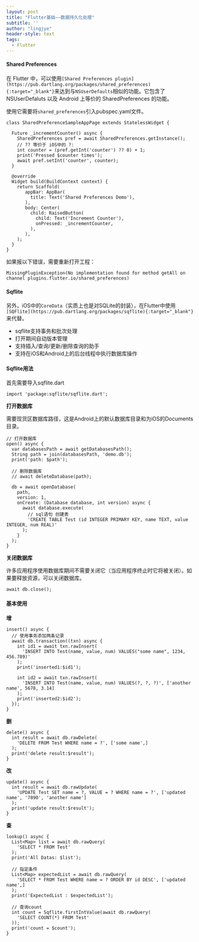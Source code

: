 ```yaml
---
layout: post
title: "Flutter基础——数据持久化处理"
subtitle: ''
author: "lingjye"
header-style: text
tags:
  - Flutter
---
```


#### Shared Preferences

在 Flutter 中，可以使用`[Shared Preferences plugin](https://pub.dartlang.org/packages/shared_preferences){:target="_blank"}`来达到与`NSUserDefaults`相似的功能。它包含了 NSUserDefaluts 以及 Android 上等价的 SharedPreferences 的功能。

使用它需要将`shared_preferences`引入pubspec.yaml文件。

```
class SharedPreferenceSampleAppPage extends StatelessWidget {

  Future _incrementCounter() async {
    SharedPreferences pref = await SharedPreferences.getInstance();
    // ?? 等价于 iOS中的 ?: 
    int counter = (pref.getInt('counter') ?? 0) + 1;
    print('Pressed $counter times');
    await pref.setInt('counter', counter);
  }

  @override
  Widget build(BuildContext context) {
    return Scaffold(
       appBar: AppBar(
         title: Text('Shared Preferences Demo'),
       ),
       body: Center(
         child: RaisedButton(
           child: Text('Increment Counter'),
           onPressed: _incrementCounter,
         ),
       ),
    );
  }
}
```

如果报以下错误，需要重新打开工程：

```
MissingPluginException(No implementation found for method getAll on channel plugins.flutter.io/shared_preferences)
```

#### Sqflite

另外，iOS中的`CoreData`（实质上也是对SQLite的封装），在Flutter中使用`[SQFlite](https://pub.dartlang.org/packages/sqflite){:target="_blank"}`来代替。

* sqflite支持事务和批次处理
* 打开期间自动版本管理
* 支持插入/查询/更新/删除查询的助手
* 支持在iOS和Android上的后台线程中执行数据库操作

#### Sqflite用法

首先需要导入sqflite.dart

```
import 'package:sqflite/sqflite.dart';
```

**打开数据库**

需要现货区数据库路径，这是Android上的默认数据库目录和为iOS的Documents目录。

```
// 打开数据库
open() async {
  var databasesPath = await getDatabasesPath();
  String path = join(databasesPath, 'demo.db');
  print('path: $path');

  // 删除数据库
  // await deleteDatabase(path);

  db = await openDatabase(
    path,
    version: 1,
    onCreate: (Database database, int version) async {
      await database.execute(
        // sql语句 创建表
        'CREATE TABLE Test (id INTEGER PRIMARY KEY, name TEXT, value INTEGER, num REAL)'
      );
    }
  );
}
```

**关闭数据库**

许多应用程序使用数据库期间不需要关闭它（当应用程序终止时它将被关闭）。如果要释放资源，可以关闭数据库。

```
await db.close();
```

#### 基本使用

**增**

```
insert() async {
  // 使用事务添加两条记录
  await db.transaction((txn) async {
    int id1 = await txn.rawInsert(
      'INSERT INTO Test(name, value, num) VALUES("some name", 1234, 456.789)'
    );
    print('inserted1:$id1');
    
    int id2 = await txn.rawInsert(
      'INSERT INTO Test(name, value, num) VALUES(?, ?, ?)', ['another name', 5678, 3.14]
    );
    print('inserted2:$id2');
  });
}
```

**删**

```
delete() async {
  int result = await db.rawDelete(
    'DELETE FROM Test WHERE name = ?', ['some name',]
  );
  print('delete result:$result');
}
```

**改**

```
update() async {
  int result = await db.rawUpdate(
    'UPDATE Test SET name = ?, VALUE = ? WHERE name = ?', ['updated name', '7890', 'another name']
  );
  print('update result:$result');
}
```

**查**

```
lookup() async {
  List<Map> list = await db.rawQuery(
    'SELECT * FROM Test'
  );
  print('All Datas: $list');

  // 指定条件
  List<Map> expectedList = await db.rawQuery(
    'SELECT * FROM Test WHERE name = ? ORDER BY id DESC', ['updated name',]
  );
  print('ExpectedList : $expectedList');

  // 查询count
  int count = Sqflite.firstIntValue(await db.rawQuery(
    'SELECT COUNT(*) FROM Test'
  ));
  print('count = $count');
}
```

